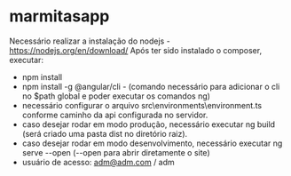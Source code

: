 # marmitasapp

Necessário realizar a instalação do nodejs - https://nodejs.org/en/download/
Após ter sido instalado o composer, executar:
  - npm install
  - npm install -g @angular/cli  - (comando necessário para adicionar o cli no $path global e poder executar os comandos ng)
  - necessário configurar o arquivo src\environments\environment.ts conforme caminho da api configurada no servidor.
  - caso desejar rodar em modo produção, necessário executar ng build (será criado uma pasta dist no diretório raiz).
  - caso desejar rodar em modo desenvolvimento, necessário executar ng serve --open (--open para abrir diretamente o site)
  - usuário de acesso: adm@adm.com / adm
